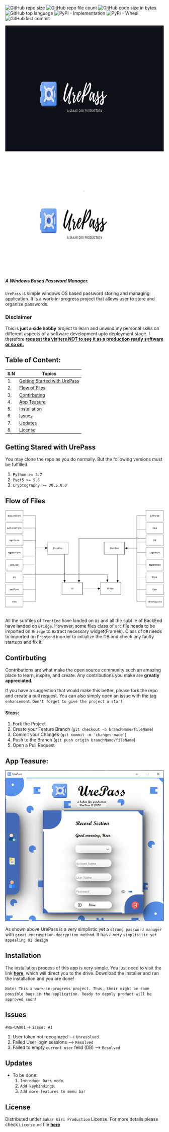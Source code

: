 
![GitHub repo size](https://img.shields.io/github/repo-size/girisakar365/UrePass?color=gren&style=flat-square)
![GitHub repo file count](https://img.shields.io/github/directory-file-count/girisakar365/UrePass?style=flat-square)
![GitHub code size in bytes](https://img.shields.io/github/languages/code-size/girisakar365/UrePass?style=flat-square)
![GitHub top language](https://img.shields.io/github/languages/top/girisakar365/UrePass?style=flat-square)
![PyPI - Implementation](https://img.shields.io/pypi/implementation/pyqt5?style=flat-square)
![PyPI - Wheel](https://img.shields.io/pypi/wheel/pyqt5?style=flat-square)
![GitHub last commit](https://img.shields.io/github/last-commit/girisakar365/UrePass?color=%234285F4&style=flat-square)

<img src="https://github.com/girisakar365/UrePass/blob/master/Screenshort/2.png?raw=true#gh-dark-mode-only" width=905 height=400 align=left/> 

<img src="https://github.com/girisakar365/UrePass/blob/master/Screenshort/1.png?raw=true#gh-light-mode-only" width=905 height=400 align=left> 

##### A Windows Based Password Manager.

`UrePass` is simple windows OS based password storing and managing application. It is a work-in-progress project that allows user to store and organize passwords.
<br>

### Disclaimer
This is <b>just a side hobby</b> project to learn and unwind my personal skills on different aspects of a software development upto deployment stage. I therefore <b><u>request the visiters <b>NOT</b> to see it as a production ready software or so on.</b></u>

## Table of Content:
|S.N | Topics|  
|----| ---- | 
| 1. |[Getting Started with UrePass](https://github.com/girisakar365/UrePass/blob/master/README.md#getting-stared-with-urepass)|
| 2. |[Flow of Files](https://github.com/girisakar365/UrePass/blob/master/README.md#flow-of-files)|
| 3. |[Contirbuting](https://github.com/girisakar365/UrePass/blob/master/README.md#contributing)|
| 4. |[App Teasure](https://github.com/girisakar365/UrePass/blob/master/README.md#app-teasure)|
| 5. |[Installation](https://github.com/girisakar365/UrePass/blob/master/README.md#installation)|
| 6. |[Issues](https://github.com/girisakar365/UrePass/blob/master/README.md#issues)|
| 7. |[Updates](https://github.com/girisakar365/UrePass/blob/master/README.md#updates)|
| 8. |[License](https://github.com/girisakar365/UrePass/blob/master/README.md#license)|

## Getting Stared with UrePass

You may clone the repo as you do normally. But the following versions must be fulfilled.

1. `Python >= 3.7`
2. `Pyqt5 >= 5.6`
3. `Cryptography >= 30.5.0.0`

## Flow of Files

<img src="https://github.com/girisakar365/UrePass/blob/master/Screenshort/Code%20base.png?raw=true" align=left\>
<br><br>

All the subfiles of `FrontEnd` have landed on `Ui` and all the subfile of BackEnd have landed on `Bridge`. However, some files class of `src` file needs to be imported on `Bridge` to extract necessary widget(Frames). Class of `DB` needs to imported on `Frontend` inorder to initialize the DB and check any faulty startups and fix it.

## Contirbuting

Contributions are what make the open source community such an amazing place to learn, inspire, and create. Any contributions you make are <b>greatly appreciated</b>.

If you have a suggestion that would make this better, please fork the repo and create a pull request. You can also simply open an issue with the tag `enhancement`. `Don't forget to give the project a star!`

#### Steps:
1. Fork the Project
2. Create your Feature Branch (`git checkout -b branchName/fileName`)
3. Commit your Changes (`git commit -m 'changes made'`)
4. Push to the Branch (`git push origin branchName/fileName`)
5. Open a Pull Request

## App Teasure:
![image](https://github.com/girisakar365/UrePass/blob/master/Screenshort/Screenshot%202023-05-07%20004002.png?raw=true)

As shown above UrePass is a very simplistic yet a `strong password manager` with `great encruyption-decryption method`. It has a very `simplisitic yet appealing UI design`


## Installation
The installation process of this app is very simple. You just need to visit the link <b><u>[here](https://github.com/girisakar365/UrePass/blob/master/Installation.md)</b></u>. which will direct you to the drive. Download the installer and run the installation and you are done!

`Note: This a work-in-progress project. Thus, their might be some possible bugs in the application. Ready to depoly product will be approved soon!`

## Issues

`#RG-UA001` -> `issue: #1`
1. User token not recognized --> `Unresolved`
2. Failed User login sessions --> `Resolved`
3. Failed to empty `current user` feild (DB) --> `Resolved`

## Updates

- To be done:
    1. `Introduce Dark mode`.
    2. `Add keybindings`.
    3. `Add more features to menu bar`

## License

Distributed under `Sakar Giri Production` License.
For more details please check `License.md` file <b><u>[here](https://github.com/girisakar365/UrePass/blob/master/LICENSE.md) </b></u>
